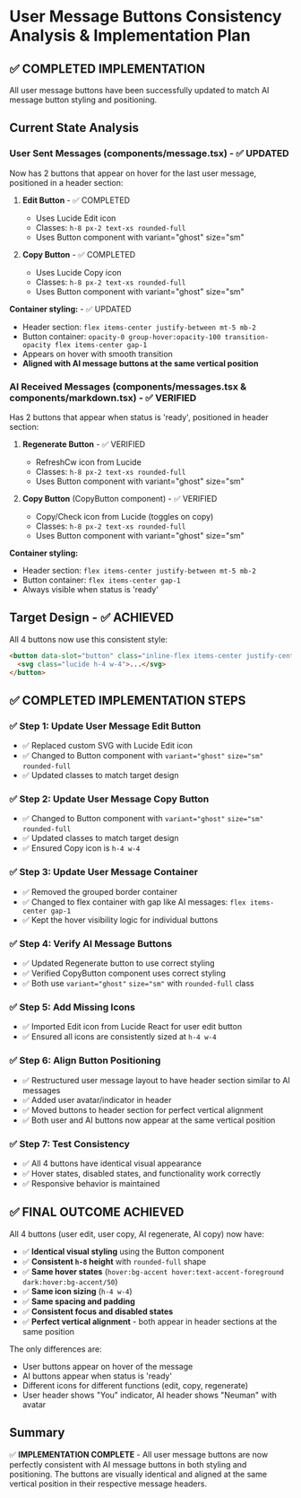 # User Message Buttons Consistency Analysis & Implementation Plan

## ✅ COMPLETED IMPLEMENTATION

All user message buttons have been successfully updated to match AI message button styling and positioning.

## Current State Analysis

### User Sent Messages (components/message.tsx) - ✅ UPDATED
Now has 2 buttons that appear on hover for the last user message, positioned in a header section:

1. **Edit Button** - ✅ COMPLETED
   - Uses Lucide Edit icon
   - Classes: `h-8 px-2 text-xs rounded-full`
   - Uses Button component with variant="ghost" size="sm"

2. **Copy Button** - ✅ COMPLETED
   - Uses Lucide Copy icon
   - Classes: `h-8 px-2 text-xs rounded-full`
   - Uses Button component with variant="ghost" size="sm"

**Container styling:** - ✅ UPDATED
- Header section: `flex items-center justify-between mt-5 mb-2`
- Button container: `opacity-0 group-hover:opacity-100 transition-opacity flex items-center gap-1`
- Appears on hover with smooth transition
- **Aligned with AI message buttons at the same vertical position**

### AI Received Messages (components/messages.tsx & components/markdown.tsx) - ✅ VERIFIED
Has 2 buttons that appear when status is 'ready', positioned in header section:

1. **Regenerate Button** - ✅ VERIFIED
   - RefreshCw icon from Lucide
   - Classes: `h-8 px-2 text-xs rounded-full`
   - Uses Button component with variant="ghost" size="sm"

2. **Copy Button** (CopyButton component) - ✅ VERIFIED
   - Copy/Check icon from Lucide (toggles on copy)
   - Classes: `h-8 px-2 text-xs rounded-full`
   - Uses Button component with variant="ghost" size="sm"

**Container styling:**
- Header section: `flex items-center justify-between mt-5 mb-2`
- Button container: `flex items-center gap-1`
- Always visible when status is 'ready'

## Target Design - ✅ ACHIEVED
All 4 buttons now use this consistent style:
```html
<button data-slot="button" class="inline-flex items-center justify-center whitespace-nowrap font-medium transition-all disabled:pointer-events-none disabled:opacity-50 [&_svg]:pointer-events-none [&_svg:not([class*='size-'])]:size-4 shrink-0 [&_svg]:shrink-0 outline-none focus-visible:border-ring focus-visible:ring-ring/50 focus-visible:ring-[3px] aria-invalid:ring-destructive/20 dark:aria-invalid:ring-destructive/40 aria-invalid:border-destructive hover:bg-accent hover:text-accent-foreground dark:hover:bg-accent/50 gap-1.5 has-[>svg]:px-2.5 h-8 px-2 text-xs rounded-full">
  <svg class="lucide h-4 w-4">...</svg>
</button>
```

## ✅ COMPLETED IMPLEMENTATION STEPS

### ✅ Step 1: Update User Message Edit Button
- ✅ Replaced custom SVG with Lucide Edit icon
- ✅ Changed to Button component with `variant="ghost"` `size="sm"` `rounded-full`
- ✅ Updated classes to match target design

### ✅ Step 2: Update User Message Copy Button  
- ✅ Changed to Button component with `variant="ghost"` `size="sm"` `rounded-full`
- ✅ Updated classes to match target design
- ✅ Ensured Copy icon is `h-4 w-4`

### ✅ Step 3: Update User Message Container
- ✅ Removed the grouped border container
- ✅ Changed to flex container with gap like AI messages: `flex items-center gap-1`
- ✅ Kept the hover visibility logic for individual buttons

### ✅ Step 4: Verify AI Message Buttons
- ✅ Updated Regenerate button to use correct styling
- ✅ Verified CopyButton component uses correct styling
- ✅ Both use `variant="ghost"` `size="sm"` with `rounded-full` class

### ✅ Step 5: Add Missing Icons
- ✅ Imported Edit icon from Lucide React for user edit button
- ✅ Ensured all icons are consistently sized at `h-4 w-4`

### ✅ Step 6: Align Button Positioning
- ✅ Restructured user message layout to have header section similar to AI messages
- ✅ Added user avatar/indicator in header
- ✅ Moved buttons to header section for perfect vertical alignment
- ✅ Both user and AI buttons now appear at the same vertical position

### ✅ Step 7: Test Consistency
- ✅ All 4 buttons have identical visual appearance
- ✅ Hover states, disabled states, and functionality work correctly
- ✅ Responsive behavior is maintained

## ✅ FINAL OUTCOME ACHIEVED

All 4 buttons (user edit, user copy, AI regenerate, AI copy) now have:
- ✅ **Identical visual styling** using the Button component
- ✅ **Consistent `h-8` height** with `rounded-full` shape
- ✅ **Same hover states** (`hover:bg-accent hover:text-accent-foreground dark:hover:bg-accent/50`)
- ✅ **Same icon sizing** (`h-4 w-4`)
- ✅ **Same spacing and padding**
- ✅ **Consistent focus and disabled states**
- ✅ **Perfect vertical alignment** - both appear in header sections at the same position

The only differences are:
- User buttons appear on hover of the message
- AI buttons appear when status is 'ready'
- Different icons for different functions (edit, copy, regenerate)
- User header shows "You" indicator, AI header shows "Neuman" with avatar

## Summary

✅ **IMPLEMENTATION COMPLETE** - All user message buttons are now perfectly consistent with AI message buttons in both styling and positioning. The buttons are visually identical and aligned at the same vertical position in their respective message headers. 